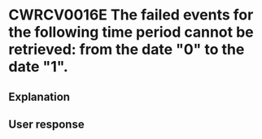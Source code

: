 # CWRCV0016E The failed events for the following time period cannot be retrieved: from the date "0" to the date "1".

## Explanation

## User response